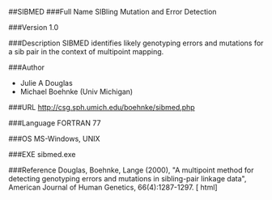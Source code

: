 ##SIBMED
###Full Name
SIBling Mutation and Error Detection

###Version
1.0

###Description
SIBMED identifies likely genotyping errors and mutations for a sib pair in the context of multipoint mapping.

###Author
* Julie A Douglas
* Michael Boehnke (Univ Michigan)

###URL
http://csg.sph.umich.edu/boehnke/sibmed.php

###Language
FORTRAN 77

###OS
MS-Windows, UNIX

###EXE
sibmed.exe

###Reference
Douglas, Boehnke, Lange (2000), "A multipoint method for detecting genotyping errors and mutations in sibling-pair linkage data", American Journal of Human Genetics, 66(4):1287-1297\. [ html]


